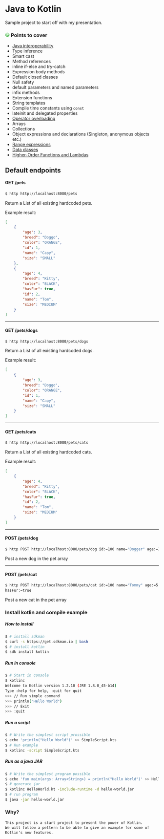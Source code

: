 # Java to Kotlin

Sample project to start off with my presentation.

### ![check] Points to cover
* [Java interoperability](https://kotlinlang.org/docs/reference/java-interop.html)
* Type inference
* Smart cast
* Method references
* inline if-else and try-catch
* Expression body methods
* Default closed classes
* Null safety
* default parameters and named parameters
* infix methods
* Extension functions
* String templates
* Compile time constants using `const`
* lateinit and delegated properties
* [Operator overloading](https://kotlinlang.org/docs/reference/operator-overloading.html)
* Arrays
* Collections
* Object expressions and declarations (Singleton, anonymous objects etc.)
* [Range expressions](https://kotlinlang.org/docs/reference/ranges.html)
* [Data classes](https://kotlinlang.org/docs/reference/data-classes.html)
* [Higher-Order Functions and Lambdas](https://kotlinlang.org/docs/reference/lambdas.html)


## Default endpoints

#### GET /pets
```bash
$ http http://localhost:8080/pets
```

Return a List of all existing hardcoded pets.

Example result:

```json
[
    {
        "age": 3, 
        "breed": "Doggo", 
        "color": "ORANGE", 
        "id": 1, 
        "name": "Capy", 
        "size": "SMALL"
    }, 
    {
        "age": 4, 
        "breed": "Kitty", 
        "color": "BLACK", 
        "hasFur": true, 
        "id": 2, 
        "name": "Tom", 
        "size": "MEDIUM"
    }
]
```

---

#### GET /pets/dogs
```bash
$ http http://localhost:8080/pets/dogs
```

Return a List of all existing hardcoded dogs.

Example result:

```json
[
    {
        "age": 3, 
        "breed": "Doggo", 
        "color": "ORANGE", 
        "id": 1, 
        "name": "Capy", 
        "size": "SMALL"
    }
]
```
---
#### GET /pets/cats
```bash
$ http http://localhost:8080/pets/cats
```

Return a List of all existing hardcoded cats.

Example result:

```json
[
    {
        "age": 4, 
        "breed": "Kitty", 
        "color": "BLACK", 
        "hasFur": true, 
        "id": 2, 
        "name": "Tom", 
        "size": "MEDIUM"
    }
]
```
---
#### POST /pets/dog
```bash
$ http POST http://localhost:8080/pets/dog id:=100 name="Dogger" age:=14 breed="Dogger" color="WHITE" size="SMALL"
```

Post a new dog in the pet array

---
#### POST /pets/cat
```bash
$ http POST http://localhost:8080/pets/cat id:=100 name="Tommy" age:=5 breed="Kitty" color="BLACK" size="SMALL" 
hasFur:=true
```

Post a new cat in the pet array

### Install kotlin and compile example

##### How to install

```bash
$ # install sdkman
$ curl -s https://get.sdkman.io | bash
$ # install kotlin
$ sdk install kotlin    
```
##### Run in console
```bash
$ # Start in console
$ kotlinc
Welcome to Kotlin version 1.2.10 (JRE 1.8.0_45-b14)
Type :help for help, :quit for quit
>>> // Run simple command
>>> println("Hello World")
>>> // Exit
>>> :quit
```
##### Run a script
```bash
$ # Write the simplest script prossible
$ echo 'println("Hello World")' >> SimpleScript.kts
$ # Run example
$ kotlinc -script SimpleScript.kts
```
##### Run as a java JAR

```bash
$ # Write the simplest program possible
$ echo 'fun main(args: Array<String>) = println("Hello World")' >> HelloWorld.kt
$ # generate jar
$ kotlinc HelloWorld.kt -include-runtime -d hello-world.jar
$ # run program
$ java -jar hello-world.jar
```

### Why?

    This project is a start project to present the power of Kotlin.
    We will follow a pettern to be able to give an example for some of Kotlin's new features.


[check]: https://github.com/CriPstian/how-to-kotlin/raw/master/checkmark.png "Checked"